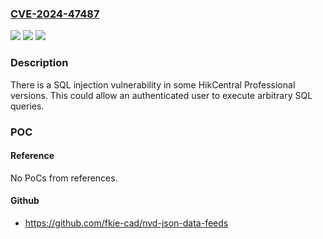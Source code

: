 ### [CVE-2024-47487](https://cve.mitre.org/cgi-bin/cvename.cgi?name=CVE-2024-47487)
![](https://img.shields.io/static/v1?label=Product&message=HikCentral%20Professional&color=blue)
![](https://img.shields.io/static/v1?label=Version&message=%3D%20Versions%20between%20V2.0.0%20and%20V2.6.0%20&color=brighgreen)
![](https://img.shields.io/static/v1?label=Vulnerability&message=n%2Fa&color=brighgreen)

### Description

There is a SQL injection vulnerability in some HikCentral Professional versions. This could allow an authenticated user to execute arbitrary SQL queries.

### POC

#### Reference
No PoCs from references.

#### Github
- https://github.com/fkie-cad/nvd-json-data-feeds

